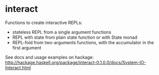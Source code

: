 # interact

Functions to create interactive REPLs:
- stateless REPL from a single argument functions
- REPL with state from plain state function or with State monad
- REPL-fold from two-arguments functions, with the accumulator in the first argument

See docs and usage examples on hackage: http://hackage.haskell.org/package/interact-0.1.0.0/docs/System-IO-Interact.html
